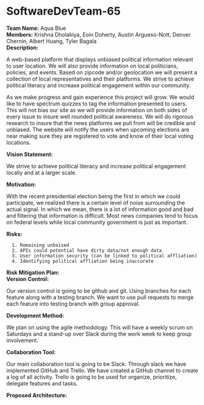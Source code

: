 # SoftwareDevTeam-65
**Team Name:** Aqua Blue   
**Members:** Krishna Dholakiya, Eoin Doherty, Austin Argueso-Nott, Denver Chernin, Albert Huang, Tyler Bagala  
**Description:**

  A web-based platform that displays unbiased political information relevant to user location. We will also provide information on local politicians, policies, and events. Based on zipcode and/or geolocation we will present a collection of local representatives and their platforms. We strive to achieve political literacy and increase political
engagement within our community. 

  As we make progress and gain experience this project will grow. We would like to have spectrum quizzes to tag the information presented to users. This will not bias our site as we will provide information on both sides of every issue to insure well rounded political awareness. We will do rigorous research to insure that the news platforms we pull from will be credible and unbiased. The website will notify the users when upcoming elections are near making sure they are registered to vote and know of their local voting locations. 
  
**Vision Statement:**

We strive to achieve political literacy and increase political engagement locally and at a larger scale. 

**Motivation:**  

  With the recent presidential election being the first in which we could participate, we realized there is a certain level of noise surrounding the actual signal. In which we mean, there is a lot of information good and bad and filtering that information is difficult. Most news companies tend to focus on federal levels while local community government is just as important. 

**Risks:**

      1. Remaining unbaised
      2. APIs could potential have dirty data/not enough data 
      3. User information security (can be linked to political affliation) 
      4. Identifying political affliation being inaccurate 

**Risk Mitigation Plan:**  
**Version Control:**  

  Our version control is going to be github and git. Using branches for each feature along with a testing branch. We want to use pull requests to merge each feature into testing branch with group approval. 
  
**Development Method:**  

  We plan on using the agile methodology. This will have a weekly scrum on Saturdays and a stand-up over Slack during the work week to keep group involvement. 
  
**Collaboration Tool:**  
 
  Our main collaboration tool is going to be Slack. Through slack we have implemented GitHub and Trello. We have created a GitHub channel to create a log of all activity. Trello is going to be used for organize, prioritize, delegate features and tasks. 
  
**Proposed Architecture:**  

  
